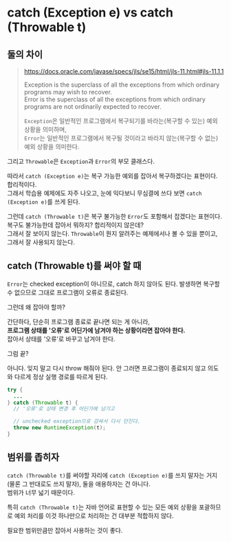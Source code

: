 # catch (Exception e) vs catch (Throwable t)

## 둘의 차이

>https://docs.oracle.com/javase/specs/jls/se15/html/jls-11.html#jls-11.1.1
>
>Exception is the superclass of all the exceptions from which ordinary programs may wish to recover.  
>Error is the superclass of all the exceptions from which ordinary programs are not ordinarily expected to recover.
>
>`Exception`은 일반적인 프로그램에서 복구되기를 바라는(복구할 수 있는) 예외 상황을 의미하며,  
>`Error`는 일반적인 프로그램에서 복구될 것이라고 바라지 않는(복구할 수 없는) 예외 상황을 의미한다.

그리고 `Throwable`은 `Exception`과 `Error`의 부모 클래스다.

따라서 `catch (Exception e)`는 복구 가능한 예외를 잡아서 복구하겠다는 표현이다. 합리적이다.  
그래서 학습용 예제에도 자주 나오고, 눈에 익다보니 무심결에 쓰다 보면 `catch (Exception e)`를 쓰게 된다.

그런데 `catch (Throwable t)`은 복구 불가능한 `Error`도 포함해서 잡겠다는 표현이다. 복구도 불가능한데 잡아서 뭐하지? 합리적이지 않은데?  
그래서 잘 보이지 않는다. `Throwable`이 뭔지 알려주는 예제에서나 볼 수 있을 뿐이고, 그래서 잘 사용되지 않는다.

## catch (Throwable t)를 써야 할 때

`Error`는 checked exception이 아니므로, catch 하지 않아도 된다. 발생하면 복구할 수 없으므로 그대로 프로그램이 오류로 종료된다.

그런데 왜 잡아야 할까?

간단하다, 단순히 프로그램 종료로 끝나면 되는 게 아니라,  
**프로그램 상태를 '오류'로 어딘가에 남겨야 하는 상황이라면 잡아야 한다.**  
잡아서 상태를 '오류'로 바꾸고 남겨야 한다.

그럼 끝?

아니다. 잊지 말고 다시 throw 해줘야 된다. 안 그러면 프로그램이 종료되지 않고 의도와 다르게 정상 실행 경로를 따르게 된다.

```java
try {
  ...
} catch (Throwable t) {
  // '오류'로 상태 변경 후 어딘가에 남기고

  // unchecked exception으로 감싸서 다시 던진다.
  throw new RuntimeException(t);
}
```

## 범위를 좁히자

`catch (Throwable t)`를 써야할 자리에 `catch (Exception e)`를 쓰지 말자는 거지(물론 그 반대로도 쓰지 말자), 둘을 애용하자는 건 아니다.  
범위가 너무 넓기 때문이다.

특히 `catch (Throwable t)`는 자바 언어로 표현할 수 있는 모든 예외 상황을 포괄하므로 예외 처리를 이것 하나만으로 처리하는 건 대부분 적합하지 않다.

필요한 범위만큼만 잡아서 사용하는 것이 좋다.

